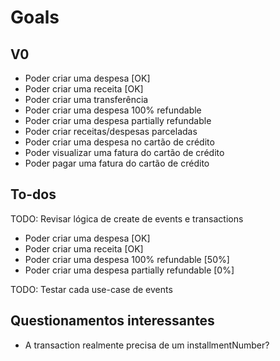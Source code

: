# Goals

## V0

- Poder criar uma despesa [OK]
- Poder criar uma receita [OK]
- Poder criar uma transferência
- Poder criar uma despesa 100% refundable
- Poder criar uma despesa partially refundable
- Poder criar receitas/despesas parceladas
- Poder criar uma despesa no cartão de crédito
- Poder visualizar uma fatura do cartão de crédito
- Poder pagar uma fatura do cartão de crédito

## To-dos

TODO: Revisar lógica de create de events e transactions

- Poder criar uma despesa [OK]
- Poder criar uma receita [OK]
- Poder criar uma despesa 100% refundable [50%]
- Poder criar uma despesa partially refundable [0%]

TODO: Testar cada use-case de events

## Questionamentos interessantes

- A transaction realmente precisa de um installmentNumber?

